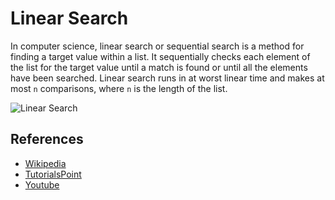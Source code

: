 # Linear Search

In computer science, linear search or sequential search is a
method for finding a target value within a list. It sequentially
checks each element of the list for the target value until a
match is found or until all the elements have been searched.
Linear search runs in at worst linear time and makes at most `n`
comparisons, where `n` is the length of the list.

![Linear Search](https://www.tutorialspoint.com/data_structures_algorithms/images/linear_search.gif)

## References

- [Wikipedia](https://en.wikipedia.org/wiki/Linear_search)
- [TutorialsPoint](https://www.tutorialspoint.com/data_structures_algorithms/linear_search_algorithm.htm)
- [Youtube](https://www.youtube.com/watch?v=SGU9duLE30w)
